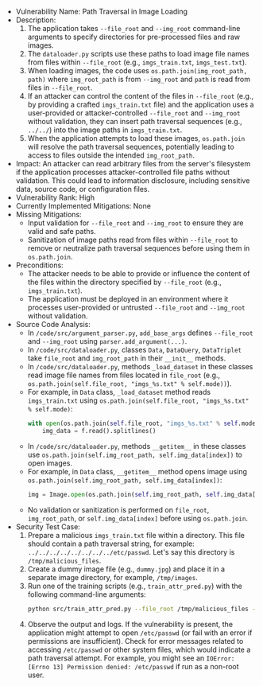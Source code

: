 - Vulnerability Name: Path Traversal in Image Loading
- Description:
  1. The application takes `--file_root` and `--img_root` command-line arguments to specify directories for pre-processed files and raw images.
  2. The `dataloader.py` scripts use these paths to load image file names from files within `--file_root` (e.g., `imgs_train.txt`, `imgs_test.txt`).
  3. When loading images, the code uses `os.path.join(img_root_path, path)` where `img_root_path` is from `--img_root` and `path` is read from files in `--file_root`.
  4. If an attacker can control the content of the files in `--file_root` (e.g., by providing a crafted `imgs_train.txt` file) and the application uses a user-provided or attacker-controlled `--file_root` and `--img_root` without validation, they can insert path traversal sequences (e.g., `../../`) into the image paths in `imgs_train.txt`.
  5. When the application attempts to load these images, `os.path.join` will resolve the path traversal sequences, potentially leading to access to files outside the intended `img_root_path`.
- Impact:
  An attacker can read arbitrary files from the server's filesystem if the application processes attacker-controlled file paths without validation. This could lead to information disclosure, including sensitive data, source code, or configuration files.
- Vulnerability Rank: High
- Currently Implemented Mitigations: None
- Missing Mitigations:
  - Input validation for `--file_root` and `--img_root` to ensure they are valid and safe paths.
  - Sanitization of image paths read from files within `--file_root` to remove or neutralize path traversal sequences before using them in `os.path.join`.
- Preconditions:
  - The attacker needs to be able to provide or influence the content of the files within the directory specified by `--file_root` (e.g., `imgs_train.txt`).
  - The application must be deployed in an environment where it processes user-provided or untrusted `--file_root` and `--img_root` without validation.
- Source Code Analysis:
  - In `/code/src/argument_parser.py`, `add_base_args` defines `--file_root` and `--img_root` using `parser.add_argument(...)`.
  - In `/code/src/dataloader.py`, classes `Data`, `DataQuery`, `DataTriplet` take `file_root` and `img_root_path` in their `__init__` methods.
  - In `/code/src/dataloader.py`, methods `_load_dataset` in these classes read image file names from files located in `file_root` (e.g., `os.path.join(self.file_root, "imgs_%s.txt" % self.mode))`).
  - For example, in `Data` class, `_load_dataset` method reads `imgs_train.txt` using `os.path.join(self.file_root, "imgs_%s.txt" % self.mode)`:
    ```python
    with open(os.path.join(self.file_root, "imgs_%s.txt" % self.mode)) as f:
        img_data = f.read().splitlines()
    ```
  - In `/code/src/dataloader.py`, methods `__getitem__` in these classes use `os.path.join(self.img_root_path, self.img_data[index])` to open images.
  - For example, in `Data` class, `__getitem__` method opens image using `os.path.join(self.img_root_path, self.img_data[index])`:
    ```python
    img = Image.open(os.path.join(self.img_root_path, self.img_data[index]))
    ```
  - No validation or sanitization is performed on `file_root`, `img_root_path`, or `self.img_data[index]` before using `os.path.join`.
- Security Test Case:
  1. Prepare a malicious `imgs_train.txt` file within a directory. This file should contain a path traversal string, for example: `../../../../../../../../etc/passwd`. Let's say this directory is `/tmp/malicious_files`.
  2. Create a dummy image file (e.g., `dummy.jpg`) and place it in a separate image directory, for example, `/tmp/images`.
  3. Run one of the training scripts (e.g., `train_attr_pred.py`) with the following command-line arguments:
     ```bash
     python src/train_attr_pred.py --file_root /tmp/malicious_files --img_root /tmp/images --dataset_name Shopping100k --ckpt_dir test_output
     ```
  4. Observe the output and logs. If the vulnerability is present, the application might attempt to open `/etc/passwd` (or fail with an error if permissions are insufficient). Check for error messages related to accessing `/etc/passwd` or other system files, which would indicate a path traversal attempt. For example, you might see an `IOError: [Errno 13] Permission denied: /etc/passwd` if run as a non-root user.